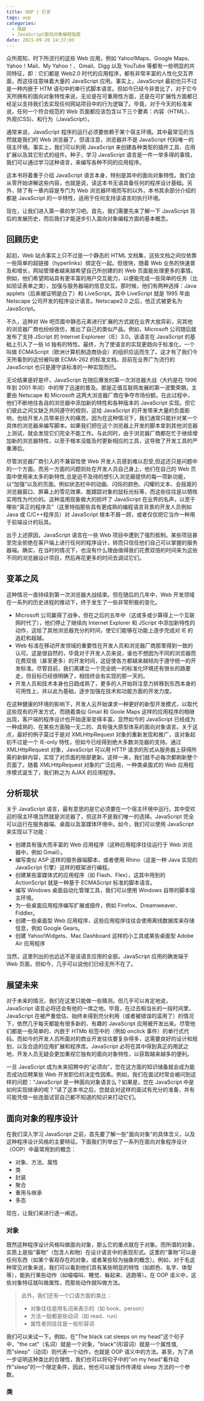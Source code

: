 ```yaml
---
title: OOP | 引言
tags: oop
categories:
  - 随敲
  - JavaScript面向对象编程指南
date: 2021-09-20 14:37:03
---
```


众所周知，时下所流行的这些 Web 应用，例如 Yahoo!Maps、Google Maps、Yahoo！Mail、My Yahoo！、Gmail、Digg 以及 YouTube 等都有一些明显的共同特征，即：它们都是 Web2.0 时代的应用程序，都有非常丰富的人性化交互界面，而这往往意味着大量的 JavaScript 应用。事实上，JavaScript 最初也只不过是一种内嵌于 HTM 语句中的单行式脚本语言。但如今已经今非昔比了，对于它今天所拥有的面向对象特性来说，无论是在可重用性方面，还是在可扩展性方面都已经足以支持我们去实现任何网站项目中的行为逻辑了。毕竟，对于今天的标准来说，任何一个符合规范的 Web 页面都应该包含以下三个要素：内容（HTML）、外观(CSS)、和行为（JavaScript）。

通常来说，JavaScript 程序的运行必须要依赖于某个宿主环境。其中最常见的当然就是我们的 Web 浏览器了，但请注意，浏览器并不是 JavaScript 代码唯一的宿主环境。事实上，我们可以利用 JavaScript 来创建各种类型的插件工具、应用扩展以及其它形式的组件。种子，学习 JavaScript 语言是一件一举多得的事情，我们可以通过学习这种语言，来编写各种不同的应用程序。

这本书将着重于介绍 JavaScript 语言本身，特别是其中的面向对象特性。我们会从零开始讲解这些内容，也就是说，读这本书无语具备任何的程序设计基础。另外，除了有一章内容是专门为 Web 浏览器环境而写的以外，本书其余部分介绍的都是 JavaScript 的一半特性，适用于任何支持该语言的执行环境。

现在，让我们进入第一章的学习吧。首先，我们需要先来了解一下 JavaScript 背后的发展历史，而后我们才能逐步引入面向对象编程方面的基本概念。

<!-- more -->

## 回顾历史

起初，Web 站点事实上只不过是一个静态的 HTML 文档集，这些文档之间仅依靠一些简单的超链接（hyperlinks）绑定在一起。但很快，随着 Web 业务的快速普及和增长，网站管理者越来越希望自己所创建的的 Web 页面能处理更多的事情。例如，他们希望网站具有更丰富的用户交互能力，以便能完成一些简单的任务（比如验证表单之类），加强与服务器端的信息交互。那时候，他们有两种选择：Java applets（后来被证明是白了）和 LiveScript。其中 LiveScript 就是 1995 年由 Netscape 公司开发的程序设计语言。Netscape2.0 之后，他正式被更名为 JavaScript。

不久，这种对 We 吧页面中静态元素进行扩展的方式就在业界大放异彩，另其他的浏览器厂商也纷纷效仿，推出了自己的类似产品。例如，Microsoft 公司随后就发布了支持 JScript 的 Internet Exploreer（IE）3.0。该语言在 JavaScript 的基础上引入了一些 Id 独有的特性。最终，为了使语言的实现更趋向于标准化，一个叫做 ECMAScript（欧洲计算机制造商协会）的组织应运而生了。这才有了我们今天所看到的这份被叫做 ECMA-262 的标准文档。目前在业界广为流行的 JavaScript 也只是遵守该标准的一种实现而已。

无论结果是好是坏，JavaScript 在随后爆发的第一次浏览器大战（大约是在 1996 年到 2001 年间）中的带了迅速的普及。那是正值互联网发展的第一波繁荣期，主要由 Netscape 和 Microsoft 这两大浏览器厂商在争夺市场份额。在此过程中，他们不断地往各自的浏览器中添加新的特性和各种版本的 JavaScript 实现。但它们彼此之间又缺乏共同遵守的规则，这给 JavaScript 的开发带来大量的负面影响，也给开发人员带来巨大的痛苦。因为在这种情况下，我们通常只能针对某一个具体的浏览器来编写脚本。如果我们把在这个浏览器上开发的脚本拿到其他浏览器上测试，就会发现它们完全不能工作。与此同时，由于浏览器厂商都在忙于继续增加新的浏览器特性，以至于根本没能及时更新相应的工具，这导致了开发工具的严重滞后。

尽管浏览器厂商引入的不兼容性使 Web 开发人员感到难以忍受,但这还只是问题中的一个方面。而另一方面的问题则处在开发人员自己身上，他们在自己的 Web 页面中使用来太多的新特性,总是迫不及待的想引入浏览器提供的每一项新功能，以“加强”以及的页面。例如状态栏中的动画、闪烁的颜色、闪耀的文本、会摇晃的浏览器窗口、屏幕上的雪花效果、能跟踪对象的鼠标光标等，而这些往往是以牺牲实用性为代价的。这种滥用现象极大的损坏了 JavaScript 在业界的名声，以至于哪些“真正的程序员”（这里特指那些具有更成熟的编程语言背景的开发人员例如 Java 或 C/C++程序员）对 JavaScript 根本不屑一顾，或者仅仅把它当作一种用于前端设计的玩具。

出于上述原因，JavaScript 语言在一些 Web 项目中遭到了强烈抵制。某些项目甚至完全拒绝在客户端上进行任何的程序设计，转而只信任他们自己可以掌握的服务器端。确实，在当时的情况下，也没有什么理由值得我们花费双倍的时间来为这些不同的浏览器设计项目，然后再花更多的时间去调试它们。

## 变革之风

这种情况一直持续到第一次浏览器大战结束。但在随后的几年中，Web 开发领域在一系列的历史进程的推动下，终于发生了一些非常积极的变化。

- Microsoft 公司赢得了战争，但在之后的五年中（这或多或少算得上一个互联网时代了），他们停止了继续向 Internet Explorer 和 JScript 中添加新特性的动作，这给了其他浏览器充分的时间，使它们能够在功能上逐步完成对 IE 的追赶和超越。
- Web 标准在移动开发领域的重要性在开发人员和浏览器厂商那里得到一致的认可。这是很自然的，毕竟对于开发人员来说，谁也不想因为不同的浏览器而花费双倍（甚至更多）的开发时间，这促使各方都越来越倾向于遵守统一的开发标准。尽管目前，我们离建立一个完全统一的标准化环境还有很长的路要走，但目标已经很明确了，相信终会有实现的那一天的。
- 开发人员和技术本身也日趋成熟了，更多的人开始将注意力转移到东西本身的可用性上，并以此为基础，逐步加强在技术和功能方面的开发力度。

在这种健康的环境的影响下，开发人云开始谋求一种更好的新型开发模式，以取代这些现有的开发方式，而随着类似 Gmail 和 Goole Maps 这样的应用程序的相继出现，客户端的程序设计也开始逐渐变得丰富。显然如今的 JavaScript 已经成为一种成熟的、在某些方面独一无二的、具有强大原型体系的面向对象语言。关于这点，最好的例子莫过于是对 XMLHttpRequest 对象的重新发现和推广，该对象起初不过是一个 IE-only 特性，但如今已经得到绝大多数浏览器的支持。通过 XMLHttpRequest 对象，JavaScript 可以用 HTTP 请求的形式从服务器上获得所需的新鲜内容，实现了对页面的局部更新。这样一来，我们就不必每次都刷新整个页面了。随着 XMLHttpRequest 对象的广泛应用，一种类桌面式的 Web 应用程序模式诞生了，我们称之为 AJAX 的应用程序。

## 分析现状

关于 JavaScript 语言，最有意思的是它必须要在一个宿主环境中运行。其中受欢迎的宿主环境当然就是浏览器了，但这并不是我们唯一的选择。JavaScript 完全可以运行在服务器端、桌面以及富媒体环境中。如今，我们可以使用 JavaScript 来实现以下功能：

- 创建具有强大而丰富的 Web 应用程序（这种应用程序往往运行于 Web 浏览器中，例如 Gmail）。
- 编写类似 ASP 这样的服务器端脚本，或者使用 Rhino（这是一种 Java 实现的 JavaScript 引擎）这样的框架进行编程。
- 创建某些富媒体式的应用程序（如 Flash、Flex），这其中用到的 ActionScript 就是一种基于 ECMAScript 标准的脚本语言。
- 编写 Windows 桌面自动化管理工具，我们可以使用 Windows 自带的脚本宿主环境。
- 为一些桌面应用程序编写扩展或插件，例如 Firefox、Dreamweaver、Fiddler。
- 创建一些桌面型 Web 应用程序，这些应用程序往往会使用离线数据库来存储信息，例如 Google Gears。
- 创建 Yahoo!Widgets、Mac Dashboard 这样的小工具或某些桌面型 Adobe Air 应用程序

当然，这里列出的也远远不是该语言应用的全部。JavaScript 应用的确发端于 Web 页面，但如今，几乎可以说他们已经无所不在了。

## 展望未来

对于未来的情况，我们在这里只能做一些猜测。但几乎可以肯定地说，JavaScript 语言必将还会有他的一席之地。毕竟，在过去相当长的一段时间里，JavaScript 在被严重低估、始终未得到充分利用（或者被错误的滥用了）的情况下，依然几乎每天都能有很多新的、有趣的 JavaScript 应用被开发出来。尽管他们都是一些简单的、内嵌于 HTMb 标签中的（例如 onclick 事件）的单行式代码。而如今的开发人员所面对的商业开发往往要复杂得多，这需要良好的设计和规划，以及合适的应用扩展和程序库。JavaScript 必将在其中得到真正的用武之地，开发人员无疑会更加重视它独有的面向对象特性，以获取越来越多的便利。

一旦 JavaScript 成为未来招聘中的“必须向”，您在这方面的知识储备就会成为能否成功应聘某些 Web 开发职位的决定性因素。例如，我们在面试时常会被问到这样的问题：“JavaScript 是一种面向对象语言么？如果是，您在 JavaScript 中是如何实现继承的呢？”读了这本书之后，您就会对这样的面试有充分的准备，并有可能凭借一些连面试官自己都不知道的知识来打动它们。

## 面向对象的程序设计

在我们深入学习 JavaScript 之前，首先要了解一些"面向对象"的具体含义，以及这种程序设计风格的主要特征。下面我们列举出了一系列在面向对象程序设计（OOP）中最常用到的概念：

- 对象、方法、属性
- 类
- 封装
- 聚合
- 重用与继承
- 多态

现在，让我们来进行逐一阐述。

### 对象

既然这种程序设计风格叫做面向对象，那么它的重点就在于对象。而所谓的对象，实质上是指“事物”（包含人和物）在设计语言中的表现形式。这里的“事物”可以是任何东西（如某个客观存在的对象，或者某些较为抽象的概念）。例如，对于毛这种常见对象来说，我们可以看到他们具有某些明显的特性（如颜色、名字、体型等），能执行某些动作（如喵喵叫、睡觉、躲起来、逃跑等）。在 OOP 语义中，这些对象特征就叫做属性，而那些动作就叫做方法。

> 此外，我们还有一个口语方面的类比：
>
> - 对象往往是用名词来表示的（如 book、person）
> - 方法一般都是些动词（如 read、run）
> - 属性者则往往是一些形容词

我们可以来试一下。例如，在"The black cat sleeps on my head"这个句子中，"the cat"（名词）就是一个对象，"black"(形容词）就是一个属性值,而"sleep"（动词）则代表一个动作，也就是 OOP 语义中的方法。甚至，为了进一步证明这种类比的合理性，我们也可以将句子中的"on my head"看作动作"sleep"的一个限定条件，因此，他也可以被当作传递给 sleep 方法的一个参数。

### 类
